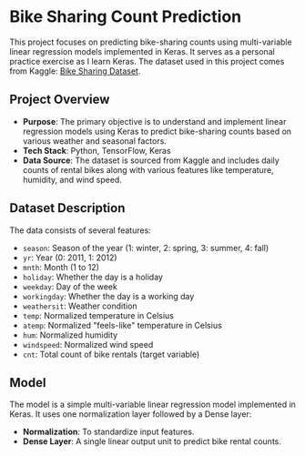 # Bike Sharing Count Prediction

This project focuses on predicting bike-sharing counts using multi-variable linear regression models implemented in Keras. It serves as a personal practice exercise as I learn Keras. The dataset used in this project comes from Kaggle: [Bike Sharing Dataset](https://www.kaggle.com/datasets/lakshmi25npathi/bike-sharing-dataset?select=day.csv).

## Project Overview

- **Purpose**: The primary objective is to understand and implement linear regression models using Keras to predict bike-sharing counts based on various weather and seasonal factors.
- **Tech Stack**: Python, TensorFlow, Keras
- **Data Source**: The dataset is sourced from Kaggle and includes daily counts of rental bikes along with various features like temperature, humidity, and wind speed.

## Dataset Description

The data consists of several features:
- `season`: Season of the year (1: winter, 2: spring, 3: summer, 4: fall)
- `yr`: Year (0: 2011, 1: 2012)
- `mnth`: Month (1 to 12)
- `holiday`: Whether the day is a holiday
- `weekday`: Day of the week
- `workingday`: Whether the day is a working day
- `weathersit`: Weather condition
- `temp`: Normalized temperature in Celsius
- `atemp`: Normalized "feels-like" temperature in Celsius
- `hum`: Normalized humidity
- `windspeed`: Normalized wind speed
- `cnt`: Total count of bike rentals (target variable)

## Model

The model is a simple multi-variable linear regression model implemented in Keras. It uses one normalization layer followed by a Dense layer:
- **Normalization**: To standardize input features.
- **Dense Layer**: A single linear output unit to predict bike rental counts.
